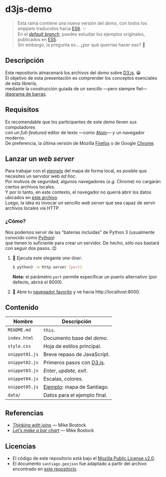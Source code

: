 
# d3js-demo

> Esta rama contiene una nueva versión del _demo_,
  con todos los _snippets_ traducidos hacia [ES6]. :sparkles:  
  En el [_default branch_](https://github.com/nebil/d3js-demo),
  puedes estudiar los ejemplos originales, publicados en [ES5].  
  Sin embargo, la pregunta es… ¿por qué querrías hacer eso?
  :thinking:

## Descripción

Este repositorio almacenará los archivos del _demo_ sobre [D3.js]. :grinning:  
El objetivo de esta presentación es comprender
los conceptos esenciales de esta librería,  
mediante la construcción guiada de un sencillo
—pero siempre fiel— [diagrama de barras](
https://es.wikipedia.org/wiki/Diagrama_de_barras).

## Requisitos

Es recomendable que los participantes de este _demo_ lleven sus computadores  
con un _full-featured_ editor de texto —como [Atom]— y un navegador moderno.  
De preferencia, la última versión de Mozilla [Firefox] o de Google [Chrome].

## Lanzar un _web server_

Para trabajar con el [ejemplo] del mapa de forma local,
es posible que necesites un servidor web _ad hoc_.  
Por motivos de seguridad,
algunos navegadores (_e.g._ Chrome) no cargarán ciertos archivos locales.  
Y por lo tanto, en este contexto, el navegador no querrá abrir los datos
ubicados en [este archivo](data/santiago.geojson).  
Luego, la idea es invocar un sencillo _web server_
que sea capaz de servir archivos locales vía HTTP.

### ¿Cómo?

Nos podemos servir de las “baterías incluidas” de Python 3
(usualmente conocido como [Python])  
que tienen lo suficiente para crear un servidor.
De hecho, sólo nos bastará con seguir dos pasos.
:relieved:

1. :snake:
   Ejecuta este elegante _one-liner_.

   ```sh
   $ python3 -m http.server [port]
   ```
   **Nota:** el parámetro `port` permite especificar un puerto alternativo
   (por defecto, abrirá el 8000).

2. :fox_face:
   Abre tu [navegador favorito](https://www.mozilla.org/firefox/new/)
   y ve hacia http://localhost:8000.

## Contenido

Nombre         | Descripción
-------------- | ----------------------------
`README.md`    | `this`.
`index.html`   | Documento base del _demo_.
`style.css`    | Hoja de estilos principal.
`snippet01.js` | Breve repaso de JavaScript.
`snippet02.js` | Primeros pasos con [D3.js].
`snippet03.js` | _Enter_, _update_, _exit_.
`snippet04.js` | Escalas, colores.
`snippet05.js` | [Ejemplo]: mapa de Santiago.
`data/`        | Datos para el ejemplo final.

## Referencias

- [_Thinking with joins_](https://bost.ocks.org/mike/join/) — Mike Bostock
- [_Let’s make a bar chart_](https://bost.ocks.org/mike/bar/) — Mike Bostock

## Licencias

- El código de este repositorio está bajo el [Mozilla Public License v2.0](
  https://www.mozilla.org/MPL/2.0/).
- El documento `santiago.geojson` fue adaptado a partir del archivo
  encontrado en [este repositorio](https://github.com/jlhonora/geo).

[/]:# (Referencias implícitas)

[es5]:     https://www.ecma-international.org/ecma-262/5.1/
[es6]:     https://www.ecma-international.org/ecma-262/6.0/
[d3.js]:   https://d3js.org
[atom]:    https://atom.io
[chrome]:  https://www.google.com/chrome/
[firefox]: https://www.mozilla.org/firefox/new/
[python]:  http://www.pyzo.org/_images/xkcd_python.png
[ejemplo]: https://nebil.github.io/d3js-demo/
